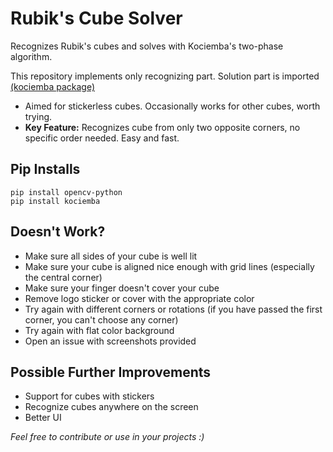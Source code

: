 # Rubik's Cube Solver
Recognizes Rubik's cubes and solves with Kociemba's two-phase algorithm.

This repository implements only recognizing part. Solution part is imported [(kociemba package)](https://pypi.org/project/kociemba/)

- Aimed for stickerless cubes. Occasionally works for other cubes, worth trying.
- **Key Feature:** Recognizes cube from only two opposite corners, no specific order needed. Easy and fast.

## Pip Installs
    pip install opencv-python
    pip install kociemba

## Doesn't Work?
- Make sure all sides of your cube is well lit
- Make sure your cube is aligned nice enough with grid lines (especially the central corner)
- Make sure your finger doesn't cover your cube
- Remove logo sticker or cover with the appropriate color
- Try again with different corners or rotations (if you have passed the first corner, you can't choose any corner)
- Try again with flat color background
- Open an issue with screenshots provided

## Possible Further Improvements
- Support for cubes with stickers
- Recognize cubes anywhere on the screen
- Better UI

_Feel free to contribute or use in your projects :)_
